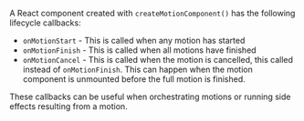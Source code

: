 A React component created with `createMotionComponent()` has the following lifecycle callbacks:

- `onMotionStart` \- This is called when any motion has started
- `onMotionFinish` \- This is called when all motions have finished
- `onMotionCancel` \- This is called when the motion is cancelled, this called instead of `onMotionFinish`. This can happen when the motion component is unmounted before the full motion is finished.

These callbacks can be useful when orchestrating motions or running side effects resulting from a motion.
